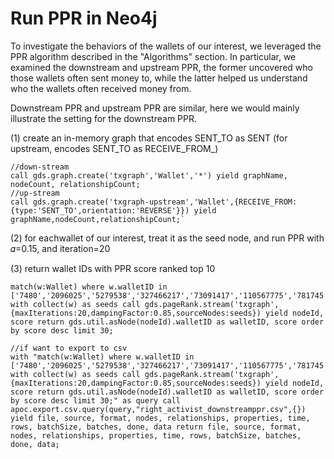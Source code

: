 # Run PPR in Neo4j

To investigate the behaviors of the wallets of our interest, we leveraged the PPR algorithm described in the "Algorithms" section. In particular, we examined the downstream and upstream PPR, the former uncovered who those wallets often sent money to, while the latter helped us understand who the wallets often received money from.

Downstream PPR and upstream PPR are similar, here we would mainly illustrate the setting for the downstream PPR.

(1) create an in-memory graph that encodes SENT\_TO as SENT (for upstream, encodes SENT_TO as RECEIVE\_FROM_)&#x20;

```
//down-stream
call gds.graph.create('txgraph','Wallet','*') yield graphName, nodeCount, relationshipCount;
//up-stream
call gds.graph.create('txgraph-upstream','Wallet',{RECEIVE_FROM:{type:'SENT_TO',orientation:'REVERSE'}}) yield graphName,nodeCount,relationshipCount;`
```

(2) for eachwallet of our interest, treat it as the seed node, and run PPR with 𝛼=0.15, and iteration=20&#x20;

(3) return wallet IDs with PPR score ranked top 10

```
match(w:Wallet) where w.walletID in ['7480','2096025','5279538','327466217','73091417','110567775','781745','347248','155260033','168586723','178055641','183649279'] with collect(w) as seeds call gds.pageRank.stream('txgraph',{maxIterations:20,dampingFactor:0.85,sourceNodes:seeds}) yield nodeId, score return gds.util.asNode(nodeId).walletID as walletID, score order by score desc limit 30;

//if want to export to csv
with "match(w:Wallet) where w.walletID in ['7480','2096025','5279538','327466217','73091417','110567775','781745','347248','155260033','168586723','178055641','183649279'] with collect(w) as seeds call gds.pageRank.stream('txgraph',{maxIterations:20,dampingFactor:0.85,sourceNodes:seeds}) yield nodeId, score return gds.util.asNode(nodeId).walletID as walletID, score order by score desc limit 30;" as query call apoc.export.csv.query(query,"right_activist_downstreamppr.csv",{}) yield file, source, format, nodes, relationships, properties, time, rows, batchSize, batches, done, data return file, source, format, nodes, relationships, properties, time, rows, batchSize, batches, done, data;
```
